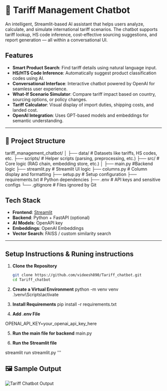 # 🧾 Tariff Management Chatbot

An intelligent, Streamlit-based AI assistant that helps users analyze, calculate, and simulate international tariff scenarios. The chatbot supports tariff lookup, HS code inference, cost-effective sourcing suggestions, and report generation — all within a conversational UI.

##  Features

- **Smart Product Search**: Find tariff details using natural language input.
- **HS/HTS Code Inference**: Automatically suggest product classification codes using AI.
- **Conversational Interface**: Interactive chatbot powered by OpenAI for seamless user experience.
- **What-If Scenario Simulator**: Compare tariff impact based on country, sourcing options, or policy changes.
-  **Tariff Calculator**: Visual display of import duties, shipping costs, and landed cost.
-  **OpenAI Integration**: Uses GPT-based models and embeddings for semantic understanding.


---
## 📂 Project Structure
tariff_management_chatbot/
│
├── data/ # Datasets like tariffs, HS codes, etc.
├── scripts/ # Helper scripts (parsing, preprocessing, etc.)
├── src/ # Core logic (RAG chain, embedding store, etc.)
│
├── main.py #Backend logic 
├── streamlit.py # Streamlit UI logic
├── columns.py # Column display and formatting
├── setup.py # Setup configuration
├── requirements.txt # Python dependencies
├── .env # API keys and sensitive configs
└── .gitignore # Files ignored by Git


## Tech Stack

- **Frontend**: [Streamlit](https://streamlit.io/)
- **Backend**: Python + FastAPI (optional)
- **AI Models**: OpenAPI key
- **Embeddings**: OpenAI Embeddings
- **Vector Search**: FAISS / custom similarity search

---

##  Setup Instructions & Runing instructions 

1. **Clone the Repository**
   ```bash
   git clone https://github.com/videesh890/Tariff_chatbot.git
   cd Tariff_chatbot

2. **Create a Virtual Environment**
python -m venv venv   
.\venv\Scripts\activate  

3. **Install Requirements**
pip install -r requirements.txt

4. **Add .env File**

OPENAI_API_KEY=your_openai_api_key_here

5. **Run the main file for backend**
 main.py

6. **Run the Streamlit file**
 
 streamlit run streamlit.py 
'''
## 🖼️ Sample Output

![Tariff Chatbot Output](output_img.png)



